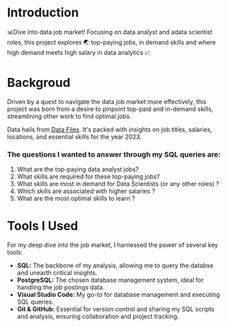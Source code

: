 # Introduction
📊Dive into data job market! Focusing on data analyst and adata scientist roles, this project explores 🌏 top-paying jobs, in demand skills and where high demand meets high salary in data analytics 📈

# Backgroud
Driven by a quest to navigate the data job market more effectively, this project was born from a desire to pinpoint top-paid and in-demand skills, streamlining other work to find optimal jobs.

Data hails from [Data Files](https://drive.google.com/drive/u/0/folders/1kX3CkHR-gusbZEKLymiZJddtDSWrhkPQ). It's packed with insights on job titles, salaries, locations, and essential skills for the year 2023.

### The questions I wanted to answer through my SQL queries are:

1. What are the top-paying data analyst jobs?
2. What skills are required for these top-paying jobs?
3. What skills are most in demand for Data Scientists (or any other roles) ?
4. Which skills are associated with higher salaries ?
5. What are the most optimal skills to learn ?

# Tools I Used
For my deep dive into the job market, I harnessed the power of several key tools:

- **SQL:** The backbone of my analysis, allowing me to query the databse and unearth critical insights.
- **PostgreSQL:** The chosen database management system, ideal for handling the job postings data.
- **Visual Studio Code:** My go-to for database management and executing SQL queries.
- **Git & GitHub:** Essential for version control and sharing my SQL scripts and analysis, ensuring collaboration and project tracking.
